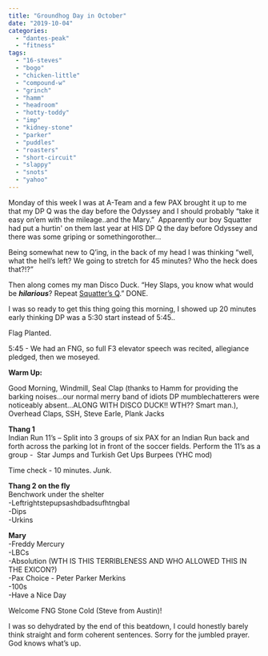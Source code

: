 ```yaml
---
title: "Groundhog Day in October"
date: "2019-10-04"
categories: 
  - "dantes-peak"
  - "fitness"
tags: 
  - "16-steves"
  - "bogo"
  - "chicken-little"
  - "compound-w"
  - "grinch"
  - "hamm"
  - "headroom"
  - "hotty-toddy"
  - "imp"
  - "kidney-stone"
  - "parker"
  - "puddles"
  - "roasters"
  - "short-circuit"
  - "slappy"
  - "snots"
  - "yahoo"
---
```


Monday of this week I was at A-Team and a few PAX brought it up to me that my DP Q was the day before the Odyssey and I should probably “take it easy on’em with the mileage..and the Mary.”  Apparently our boy Squatter had put a hurtin' on them last year at HIS DP Q the day before Odyssey and there was some griping or somethingorother…  
  
Being somewhat new to Q’ing, in the back of my head I was thinking “well, what the hell’s left? We going to stretch for 45 minutes? Who the heck does that?!?”

Then along comes my man Disco Duck. “Hey Slaps, you know what would be _**hilarious**_? Repeat [Squatter’s Q](https://f3carpex.com/2018/10/19/welcome-to-dantkryptopeak/).” DONE.

I was so ready to get this thing going this morning, I showed up 20 minutes early thinking DP was a 5:30 start instead of 5:45..

Flag Planted.  
  
5:45 - We had an FNG, so full F3 elevator speech was recited, allegiance pledged, then we moseyed.

  
  
**Warm Up:**

Good Morning, Windmill, Seal Clap (thanks to Hamm for providing the barking noises…our normal merry band of idiots DP mumblechatterers were noticeably absent…ALONG WITH DISCO DUCK!! WTH?? Smart man.), Overhead Claps, SSH, Steve Earle, Plank Jacks

**Thang 1**  
Indian Run 11’s – Split into 3 groups of six PAX for an Indian Run back and forth across the parking lot in front of the soccer fields. Perform the 11’s as a group -  Star Jumps and Turkish Get Ups Burpees (YHC mod)

Time check - 10 minutes. _Junk_.  
  
**Thang 2 on the fly**  
Benchwork under the shelter  
\-Leftrightstepupsashdbadsufhtngbal  
\-Dips  
\-Urkins  
  
**Mary**  
\-Freddy Mercury  
\-LBCs  
\-Absolution (WTH IS THIS TERRIBLENESS AND WHO ALLOWED THIS IN THE EXICON?)  
\-Pax Choice - Peter Parker Merkins  
\-100s  
\-Have a Nice Day

Welcome FNG Stone Cold (Steve from Austin)!

I was so dehydrated by the end of this beatdown, I could honestly barely think straight and form coherent sentences. Sorry for the jumbled prayer. God knows what’s up.
